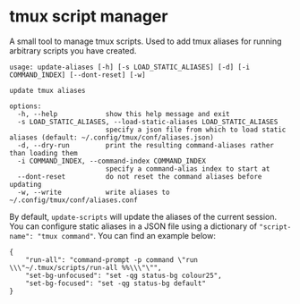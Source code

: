 # tmux script manager

A small tool to manage tmux scripts. Used to add tmux aliases for running
arbitrary scripts you have created.

```
usage: update-aliases [-h] [-s LOAD_STATIC_ALIASES] [-d] [-i COMMAND_INDEX] [--dont-reset] [-w]

update tmux aliases

options:
  -h, --help            show this help message and exit
  -s LOAD_STATIC_ALIASES, --load-static-aliases LOAD_STATIC_ALIASES
                        specify a json file from which to load static aliases (default: ~/.config/tmux/conf/aliases.json)
  -d, --dry-run         print the resulting command-aliases rather than loading them
  -i COMMAND_INDEX, --command-index COMMAND_INDEX
                        specify a command-alias index to start at
  --dont-reset          do not reset the command aliases before updating
  -w, --write           write aliases to ~/.config/tmux/conf/aliases.conf
```

By default, `update-scripts` will update the aliases of the current session.
You can configure static aliases in a JSON file using a dictionary of
`"script-name": "tmux command"`. You can find an example below:

```
{
    "run-all": "command-prompt -p command \"run \\\"~/.tmux/scripts/run-all %%\\\"\"",
    "set-bg-unfocused": "set -qg status-bg colour25",
    "set-bg-focused": "set -qg status-bg default"
}
```
